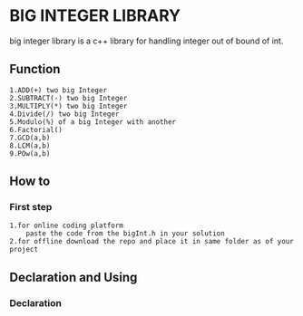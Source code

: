 # BIG INTEGER LIBRARY
big integer library is a c++ library for handling integer out of bound of int.
## Function 
    1.ADD(+) two big Integer
    2.SUBTRACT(-) two big Integer
    3.MULTIPLY(*) two big Integer
    4.Divide(/) two big Integer
    5.Modulo(%) of a big Integer with another
    6.Factorial()
    7.GCD(a,b)
    8.LCM(a,b)
    9.POw(a,b)
## How to
### First step
    1.for online coding platform
        paste the code from the bigInt.h in your solution
    2.for offline download the repo and place it in same folder as of your project
## Declaration and Using
### Declaration
